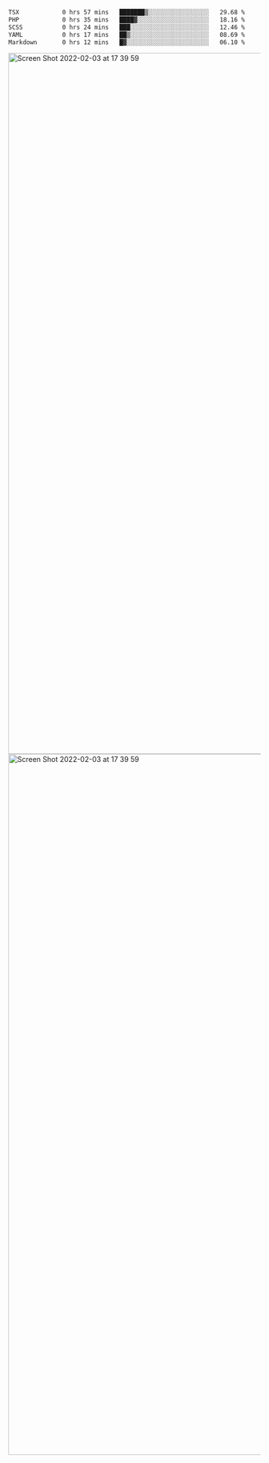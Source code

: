 <!--START_SECTION:waka-->

```txt
TSX            0 hrs 57 mins   ███████▒░░░░░░░░░░░░░░░░░   29.68 %
PHP            0 hrs 35 mins   ████▓░░░░░░░░░░░░░░░░░░░░   18.16 %
SCSS           0 hrs 24 mins   ███░░░░░░░░░░░░░░░░░░░░░░   12.46 %
YAML           0 hrs 17 mins   ██▒░░░░░░░░░░░░░░░░░░░░░░   08.69 %
Markdown       0 hrs 12 mins   █▓░░░░░░░░░░░░░░░░░░░░░░░   06.10 %
```

<!--END_SECTION:waka-->

<img width="1400" alt="Screen Shot 2022-02-03 at 17 39 59" src="https://user-images.githubusercontent.com/45716542/152387304-f2b60485-53a6-4f4b-a818-5cefb1b0c0ae.png">
<img width="1400" alt="Screen Shot 2022-02-03 at 17 39 59" src="https://user-images.githubusercontent.com/45716542/152387273-ea5cdf21-2a45-44da-8bef-00c1763b1d42.png">
